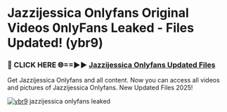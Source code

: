 # Jazzijessica Onlyfans Original Videos 0nlyFans Leaked - Files Updated! (ybr9)

<h3>🔴 CLICK HERE 🌐==►► <a href="https://tinyurl.com/brd5kh86" rel="nofollow">Jazzijessica Onlyfans Updated Files</a></h3>

Get Jazzijessica Onlyfans and all content. Now you can access all videos and pictures of Jazzijessica Onlyfans. New Updated Files 2025!

[![ybr9](https://i.imgur.com/K7sEzmb.gif)](https://tinyurl.com/brd5kh86)
jazzijessica onlyfans leaked